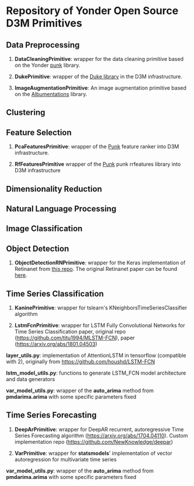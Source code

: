 # Repository of Yonder Open Source D3M Primitives

## Data Preprocessing

1. **DataCleaningPrimitive**: wrapper for the data cleaning primitive based on the Yonder [punk](https://github.com/NewKnowledge/punk) library.

2. **DukePrimitive**: wrapper of the [Duke library](https://github.com/NewKnowledge/duke) in the D3M infrastructure.

3. **ImageAugmentationPrimitive**: An image augmentation primitive based on the [Albumentations](https://github.com/albumentations-team/albumentations) library.

## Clustering

## Feature Selection

1. **PcaFeaturesPrimitive**: wrapper of the [Punk](https://github.com/NewKnowledge/punk) feature ranker into D3M infrastructure.

2. **RfFeaturesPrimitive** wrapper of the [Punk](https://github.com/NewKnowledge/punk) punk rrfeatures library into D3M infrastructure

## Dimensionality Reduction

## Natural Language Processing

## Image Classification

## Object Detection

1. **ObjectDetectionRNPrimitive**: wrapper for the Keras implementation of Retinanet from [this repo](https://github.com/fizyr/keras-retinanet). The original Retinanet paper can be found [here](https://arxiv.org/abs/1708.02002).

## Time Series Classification

1. **KaninePrimitive**: wrapper for tslearn's KNeighborsTimeSeriesClassifier algorithm

2. **LstmFcnPrimitive**: wrapper for LSTM Fully Convolutional Networks for Time Series Classification paper, original repo (https://github.com/titu1994/MLSTM-FCN), paper (https://arxiv.org/abs/1801.04503)

**layer_utils.py**: implementation of AttentionLSTM in tensorflow (compatible with 2), originally from https://github.com/houshd/LSTM-FCN

**lstm_model_utils.py**: functions to generate LSTM_FCN model architecture and data generators

**var_model_utils.py**: wrapper of the **auto_arima** method from **pmdarima.arima** with some specific parameters fixed

## Time Series Forecasting

1. **DeepArPrimitive**: wrapper for DeepAR recurrent, autoregressive Time Series Forecasting algorithm (https://arxiv.org/abs/1704.04110). Custom implementation repo (https://github.com/NewKnowledge/deepar)

2. **VarPrimitive**: wrapper for **statsmodels**' implementation of vector autoregression for multivariate time series

**var_model_utils.py**: wrapper of the **auto_arima** method from **pmdarima.arima** with some specific parameters fixed


